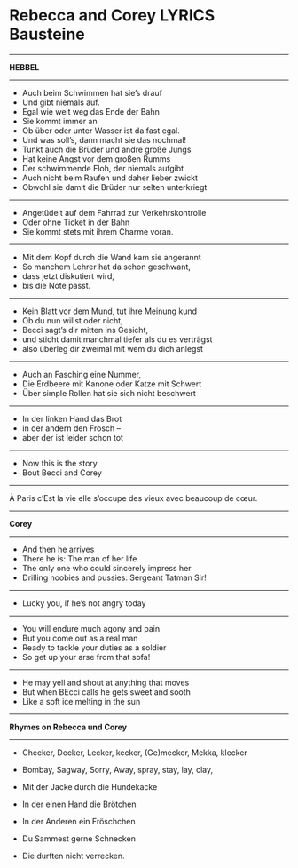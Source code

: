 # Rebecca and Corey LYRICS Bausteine

______
**HEBBEL**
______

- Auch beim Schwimmen hat sie’s drauf 
- Und gibt niemals auf. 
- Egal wie weit weg das Ende der Bahn
- Sie kommt immer an
- Ob über oder unter Wasser ist da fast egal.
- Und was soll’s, dann macht sie das nochmal!
- Tunkt auch die Brüder und andre große Jungs
- Hat keine Angst vor dem großen Rumms
- Der schwimmende Floh, der niemals aufgibt
- Auch nicht beim Raufen und daher lieber zwickt
- Obwohl sie damit die Brüder nur selten unterkriegt

______

- Angetüdelt auf dem Fahrrad zur Verkehrskontrolle
- Oder ohne Ticket in der Bahn 
- Sie kommt stets mit ihrem Charme voran.
  
______

- Mit dem Kopf durch die Wand kam sie angerannt
- So manchem Lehrer hat da schon geschwant,
- dass jetzt diskutiert wird, 
- bis die Note passt. 

______

- Kein Blatt vor dem Mund, tut ihre Meinung kund
- Ob du nun willst oder nicht,
- Becci sagt’s dir mitten ins Gesicht,
- und sticht damit manchmal tiefer als du es verträgst
- also überleg dir zweimal mit wem du dich anlegst

______


- Auch an Fasching eine Nummer, 
- Die Erdbeere mit Kanone oder Katze mit Schwert
- Über simple Rollen hat sie sich nicht beschwert 

______

- In der linken Hand das Brot 
- in der andern den Frosch – 
- aber der ist leider schon tot

______

- Now this is the story 
- Bout Becci and Corey

______

À Paris c’Est la vie elle s’occupe des vieux avec beaucoup de cœur.

______
**Corey**
______
- And then he arrives 
- There he is: The man of her life
- The only one who could sincerely impress her
- Drilling noobies and pussies: Sergeant Tatman Sir!	
______
- Lucky you, if he’s not angry today
______
- You will endure much agony and pain 
- But you come out as a real man 
- Ready to tackle your duties as a soldier
- So get up your arse from that sofa!
______
- He may yell and shout at anything that moves 
- But when BEcci calls he gets sweet and sooth
- Like a soft ice melting in the sun
______


**Rhymes on Rebecca und Corey**

______

- Checker, Decker, Lecker, kecker, (Ge)mecker, Mekka, klecker

- Bombay, Sagway, Sorry, Away, spray, stay, lay, clay,

- Mit der Jacke durch die Hundekacke
- In der einen Hand die Brötchen
- In der Anderen ein Fröschchen
- Du Sammest gerne Schnecken 
- Die durften nicht verrecken.

